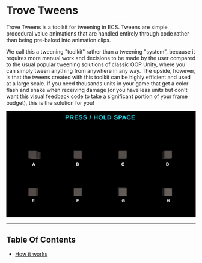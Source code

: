 
# Trove Tweens

Trove Tweens is a toolkit for tweening in ECS. Tweens are simple procedural value animations that are handled entirely through code rather than being pre-baked into animation clips.

We call this a tweening "toolkit" rather than a tweening "system", because it requires more manual work and decisions to be made by the user compared to the usual popular tweening solutions of classic OOP Unity, where you can simply tween anything from anywhere in any way. The upside, however, is that the tweens created with this toolkit can be highly efficient and used at a large scale. If you need thousands units in your game that get a color flash and shake when receiving damage (or you have less units but don't want this visual feedback code to take a significant portion of your frame budget), this is the solution for you! 

![](./images/tweens.gif)

---------------------------------------------------

## Table Of Contents

* [How it works](./how-it-works.md)
